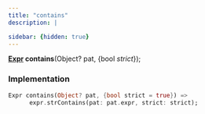 ```yaml
---
title: "contains"
description: |

sidebar: {hidden: true}
---
```

<span class="dart-code"><strong>[Expr] contains</strong>(<span class="nobr">Object? pat</span>, {<span class="nobr">bool <i>strict</i></span>});</span>


### Implementation
```dart
Expr contains(Object? pat, {bool strict = true}) =>
      expr.strContains(pat: pat.expr, strict: strict);
```

[Expr]: /reference/classes/expr